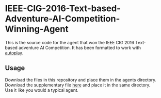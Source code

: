 # IEEE-CIG-2016-Text-based-Adventure-AI-Competition-Winning-Agent

This is the source code for the agent that won the IEEE CIG 2016 Text-based adventure AI Competition. It has been formatted to work with [autoplay](https://github.com/danielricks/autoplay).

## Usage

Download the files in this repository and place them in the agents directory. Download the supplementary file [here](https://drive.google.com/open?id=0B3lpCS07rg43TldDMnVIbnUtOEk) and place it in the same directory. Use it like you would a typical agent.
